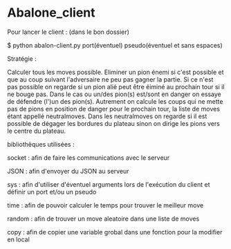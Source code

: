 # Abalone_client
Pour lancer le client : (dans le bon dossier)

$ python abalon-client.py port(éventuel) pseudo(éventuel et sans espaces)
 
Stratégie :


Calculer tous les moves possible.
Eliminer un pion énemi si c'est possible et que au coup suivant l'adversaire ne peu pas gagner la partie.
Si ce n'est pas possible on regarde si un pion alié peut être éiminé au prochain tour si il ne bouge pas.
Dans le cas ou un/des pion(s) est/sont en danger on essaye de défendre (l')un des pion(s).
Autrement on calcule les coups qui ne mette pas de pions en position de danger pour le prochain tour, la liste de moves étant appellé neutralmoves.
Dans les neutralmoves on regarde si il est possible de dégager les bordures du plateau sinon on dirige les pions vers le centre du plateau.

bibliothèques utilisées :


socket : afin de faire les communications avec le serveur

JSON : afin d'envoyer du JSON au serveur

sys : afin d'utiliser d'éventuel arguments lors de l'exécution du client et définir un port et/ou un pseudo

time : afin de pouvoir calculer le temps pour trouver le meilleur move

random : afin de trouver un move aleatoire dans une liste de moves

copy : afin de copier une variable grobal dans une fonction pour la modifier en local
